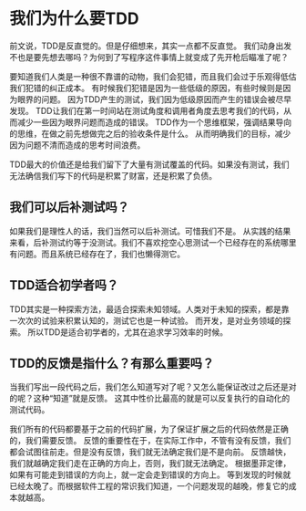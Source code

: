 # 我们为什么要TDD
 
前文说，TDD是反直觉的。但是仔细想来，其实一点都不反直觉。
我们动身出发不也是要先想去哪吗？为何到了写程序这件事情上就变成了先开枪后瞄准了呢？

要知道我们人类是一种很不靠谱的动物，我们会犯错，而且我们会过于乐观得低估我们犯错的纠正成本。
有时候我们犯错是因为一些低级的原因，有些时候则是因为眼界的问题。
因为TDD产生的测试，我们因为低级原因而产生的错误会被尽早发现。
TDD让我们在第一时间站在测试角度和调用者角度去思考我们的代码，从而减少一些因为眼界问题而造成的错误。
TDD作为一个思维框架，强调结果导向的思维，在做之前先想做完之后的验收条件是什么。
从而明确我们的目标，减少因为问题不清而造成的思考时间浪费。

TDD最大的价值还是给我们留下了大量有测试覆盖的代码。如果没有测试，我们无法确信我们写下的代码是积累了财富，还是积累了负债。


## 我们可以后补测试吗？
 
如果我们是理性人的话，我们当然可以后补测试。可惜我们不是。
从实践的结果来看，后补测试约等于没测试。我们不喜欢挖空心思测试一个已经存在的系统哪里有问题。而且系统已经存在了，我们也懒得测它。

## TDD适合初学者吗？

TDD其实是一种探索方法，最适合探索未知领域。人类对于未知的探索，都是靠一次次的试验来积累认知的，测试它也是一种试验。
而开发，是对业务领域的探索。
所以TDD是适合初学者的，尤其在追求学习效率的时候。

## TDD的反馈是指什么？有那么重要吗？

当我们写出一段代码之后，我们怎么知道写对了呢？又怎么能保证改过之后还是对的呢？这种“知道”就是反馈。
这其中性价比最高的就是可以反复执行的自动化的测试代码。

我们所有的代码都要基于之前的代码扩展，为了保证扩展之后的代码依然是正确的，我们需要反馈。
反馈的重要性在于，在实际工作中，不管有没有反馈，我们都会试图往前走。但是没有反馈，我们就无法确定我们是不是向前。
反馈越快，我们就越确定我们走在正确的方向上，否则，我们就无法确定。
根据墨菲定律，如果有可能走到错误的方向上，就一定会走到错误的方向上。
等到发现的时候就已经太晚了。而根据软件工程的常识我们知道，一个问题发现的越晚，修复它的成本就越高。



